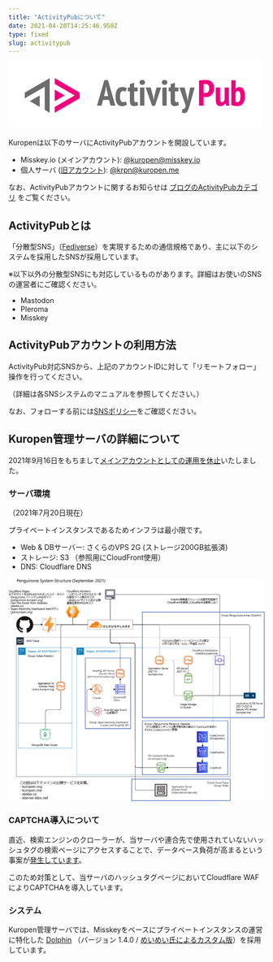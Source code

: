```yaml
---
title: "ActivityPubについて"
date: 2021-04-20T14:25:46.958Z
type: fixed
slug: activitypub
---
```

![ActivityPub-logo.png](./Activity_Pub_logo.png)

Kuropenは以下のサーバにActivityPubアカウントを開設しています。

- Misskey.io (メインアカウント): [@kuropen@misskey.io](https://misskey.io/@kuropen)
- 個人サーバ ([旧アカウント](/posts/20210916-notice-regarding-dolphin)): [@krpn@kuropen.me](https://kuropen.me/@krpn)

なお、ActivityPubアカウントに関するお知らせは [ブログのActivityPubカテゴリ](/tags/activitypub) をご覧ください。

## ActivityPubとは
「分散型SNS」（[Fediverse](https://dic.nicovideo.jp/a/fediverse)）を実現するための通信規格であり、主に以下のシステムを採用したSNSが採用しています。

※以下以外の分散型SNSにも対応しているものがあります。詳細はお使いのSNSの運営者にご確認ください。

- Mastodon
- Pleroma
- Misskey

## ActivityPubアカウントの利用方法
ActivityPub対応SNSから、上記のアカウントIDに対して「リモートフォロー」操作を行ってください。

（詳細は各SNSシステムのマニュアルを参照してください。）

なお、フォローする前には[SNSポリシー](/social)をご確認ください。

## Kuropen管理サーバの詳細について
2021年9月16日をもちまして[メインアカウントとしての運用を休止](/posts/20210916-notice-regarding-dolphin)いたしました。

### サーバ環境
（2021年7月20日現在）

プライベートインスタンスであるためインフラは最小限です。

- Web & DBサーバー: さくらのVPS 2G (ストレージ200GB拡張済)
- ストレージ: S3 （参照用にCloudFront使用）
- DNS: Cloudflare DNS

![システム構成図(Dolphin以外も含む)](../system_structure_202109.png)

### CAPTCHA導入について
直近、検索エンジンのクローラーが、当サーバや連合先で使用されていないハッシュタグの検索ページにアクセスすることで、データベース負荷が高まるという事案が[発生しています](/posts/20210613-investigation-dolphin-load)。

このため対策として、当サーバのハッシュタグページにおいてCloudflare WAFによりCAPTCHAを導入しています。

### システム
Kuropen管理サーバでは、Misskeyをベースにプライベートインスタンスの運営に特化した [Dolphin](https://github.com/syuilo/dolphin) （バージョン 1.4.0 / [めいめい氏によるカスタム版](https://github.com/mei23/dolphin)）を採用しています。
